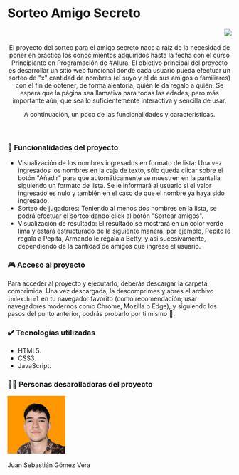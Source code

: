 <h1>Sorteo Amigo Secreto</h1>
<p align="right">
<img src="https://img.shields.io/badge/STATUS-CONCLUIDO-green">
</p>
<header>
  <p>El proyecto del sorteo para el amigo secreto nace a raíz de la necesidad de poner en práctica los conocimientos adquiridos hasta la fecha con el curso Principiante en Programación de #Alura. El objetivo principal del proyecto es desarrollar un sitio web funcional        donde cada usuario pueda efectuar un sorteo de "x" cantidad de nombres (el suyo y el de sus amigos o familiares) con el fin de obtener, de forma aleatoria, quién le da regalo a quién. Se espera que la página sea llamativa para todas las edades, pero más importante          aún, que sea lo suficientemente interactiva y sencilla de usar.</p>
  <p>A continuación, un poco de las funcionalidades y características.</p>
</header>
<body>
<h3>🔨 Funcionalidades del proyecto</h3>
  <ul>
    <li>Visualización de los nombres ingresados en formato de lista: Una vez ingresados los nombres en la caja de texto, sólo queda clicar sobre el botón "Añadir" para que automáticamente se muestren en la pantalla siguiendo un formato de lista. Se le informará al usuario si el valor ingresado es nulo y también en el caso de que el nombre ya haya sido ingresado.
    <li>Sorteo de jugadores: Teniendo al menos dos nombres en la lista, se podrá efectuar el sorteo dando click al botón "Sortear amigos".
    <li>Visualización de resultado: El resultado se mostrará en un color verde lima y estará estructurado de la siguiente manera; por ejemplo, Pepito le regala a Pepita, Armando le regala a Betty, y así sucesivamente, dependiendo de la cantidad de amigos que ingrese el usuario.
  </ul>
  <h3>🎮 Acceso al proyecto</h3>
  <p>Para acceder al proyecto y ejecutarlo, deberás descargar la carpeta comprimida. Una vez descargada, la descomprimes y abres el archivo <code>index.html</code> en tu navegador favorito (como recomendación; usar navegadores modernos como Chrome, Mozilla o Edge), y siguiendo los pasos del punto anterior, podrás probarlo por ti mismo 🙂.</p>
  <h3>✔️ Tecnologías utilizadas</h3>
  <ul>
    <li>HTML5.
    <li>CSS3.
    <li>JavaScript.
  </ul>
  <h3>👷‍♂️ Personas desarolladoras del proyecto</h3>
  <img src='foto-perfil-profesional.png' width=130><p>Juan Sebastián Gómez Vera</p>
</body>
